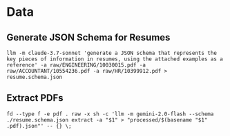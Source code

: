 # Data

## Generate JSON Schema for Resumes

```
llm -m claude-3.7-sonnet 'generate a JSON schema that represents the key pieces of information in resumes, using the attached examples as a reference' -a raw/ENGINEERING/10030015.pdf -a raw/ACCOUNTANT/10554236.pdf -a raw/HR/10399912.pdf > resume.schema.json
```


## Extract PDFs

```
fd --type f -e pdf . raw -x sh -c 'llm -m gemini-2.0-flash --schema ./resume.schema.json extract -a "$1" > "processed/$(basename "$1" .pdf).json"' -- {} \;
```

